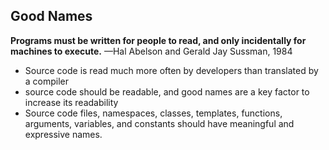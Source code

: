 ## Good Names
**Programs must be written for people to read, and only incidentally for machines to execute.**
—Hal Abelson and Gerald Jay Sussman, 1984
- Source code is read much more often by developers than translated by a compiler
- source code should be readable, and good names are a key factor to increase its readability
- Source code files, namespaces, classes, templates, functions, arguments, variables, and constants should have meaningful and expressive names.
<!--stackedit_data:
eyJoaXN0b3J5IjpbMTcwNTEzNjU1MCwtMTA0NTIzMTc2M119
-->